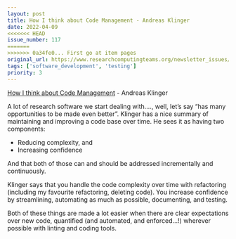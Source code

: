 ```yaml
---
layout: post
title: How I think about Code Management - Andreas Klinger
date: 2022-04-09
<<<<<<< HEAD
issue_number: 117
=======
>>>>>>> 0a34fe0... First go at item pages
original_url: https://www.researchcomputingteams.org/newsletter_issues/0117
tags: ['software_development', 'testing']
priority: 3
---
```


<!-- markdownlint-disable MD033 -->
<!-- markdownlint-disable MD041 -->
<!-- markdownlint-disable MD049 -->

[How I think about Code Management](https://klinger.io/posts/how-i-think-about-code-management) - Andreas Klinger

A lot of research software we start dealing with…., well, let’s say “has many opportunities to be made even better”.  Klinger has a nice summary of maintaining and improving a code base over time.  He sees it as having two components:

- Reducing complexity, and
- Increasing confidence

And that both of those can and should be addressed incrementally and continuously.

Klinger says that you handle the code complexity over time with refactoring (including my favourite refactoring, deleting code).  You increase confidence by streamlining, automating as much as possible, documenting, and testing.

Both of these things are made a lot easier when there are clear expectations over new code, quantified (and automated, and enforced…!) wherever possible with linting and coding tools.
